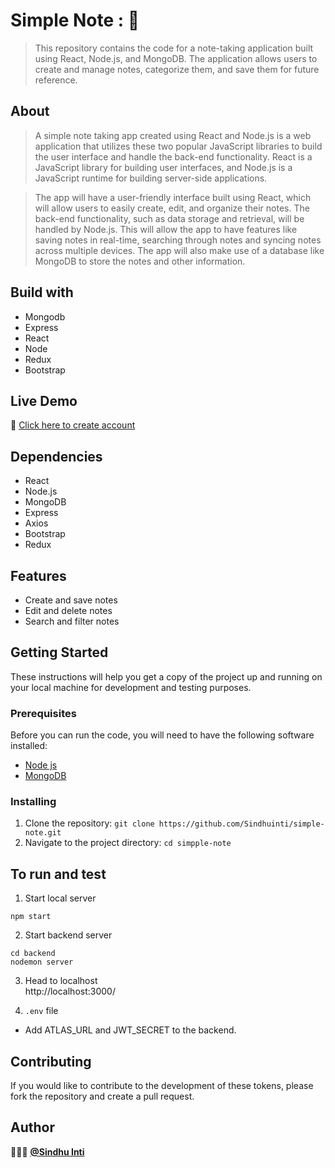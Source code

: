# Simple Note : 📝

> This repository contains the code for a note-taking application built using React, Node.js, and MongoDB. The application allows users to create and manage notes, categorize them, and save them for future reference.

## About

> A simple note taking app created using React and Node.js is a web application that utilizes these two popular JavaScript libraries to build the user interface and handle the back-end functionality. React is a JavaScript library for building user interfaces, and Node.js is a JavaScript runtime for building server-side applications.

> The app will have a user-friendly interface built using React, which will allow users to easily create, edit, and organize their notes. The back-end functionality, such as data storage and retrieval, will be handled by Node.js. This will allow the app to have features like saving notes in real-time, searching through notes and syncing notes across multiple devices. The app will also make use of a database like MongoDB to store the notes and other information.

## Build with 
- Mongodb
- Express
- React
- Node
- Redux
- Bootstrap

## Live Demo

:page_facing_up: [Click here to create account](https://classy-kangaroo-e8e7b5.netlify.app/)

## Dependencies
- React
- Node.js
- MongoDB
- Express
- Axios
- Bootstrap
- Redux

## Features
- Create and save notes
- Edit and delete notes
- Search and filter notes

## Getting Started

These instructions will help you get a copy of the project up and running on your local machine for development and testing purposes.

### Prerequisites

Before you can run the code, you will need to have the following software installed:
- [Node js](https://nodejs.org/en/)
- [MongoDB](https://www.mongodb.com/docs/)

### Installing

1. Clone the repository: `git clone https://github.com/Sindhuinti/simple-note.git`
2. Navigate to the project directory: `cd simpple-note`

## To run and test 

1. Start local server
``` 
npm start
```
2. Start backend server
``` 
cd backend
nodemon server
```
3. Head to localhost <br>
http://localhost:3000/

4. `.env` file

 - Add ATLAS_URL and JWT_SECRET to the backend.


## Contributing

If you would like to contribute to the development of these tokens, please fork the repository and create a pull request.

## Author 

👩🏻‍💻  **[@Sindhu Inti](https://github.com/sindhuinti/)**


